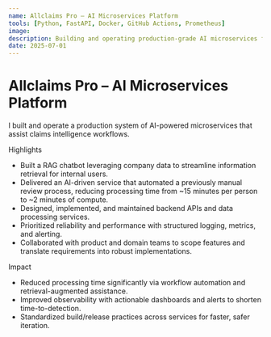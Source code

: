 ```yaml
---
name: Allclaims Pro – AI Microservices Platform
tools: [Python, FastAPI, Docker, GitHub Actions, Prometheus]
image:
description: Building and operating production-grade AI microservices for claims intelligence.
date: 2025-07-01
---
```

# Allclaims Pro – AI Microservices Platform

I built and operate a production system of AI-powered microservices that assist claims intelligence workflows.

Highlights
- Built a RAG chatbot leveraging company data to streamline information retrieval for internal users.
- Delivered an AI-driven service that automated a previously manual review process, reducing processing time from ~15 minutes per person to ~2 minutes of compute.
- Designed, implemented, and maintained backend APIs and data processing services.
- Prioritized reliability and performance with structured logging, metrics, and alerting.
- Collaborated with product and domain teams to scope features and translate requirements into robust implementations.

Impact
- Reduced processing time significantly via workflow automation and retrieval-augmented assistance.
- Improved observability with actionable dashboards and alerts to shorten time-to-detection.
- Standardized build/release practices across services for faster, safer iteration.
